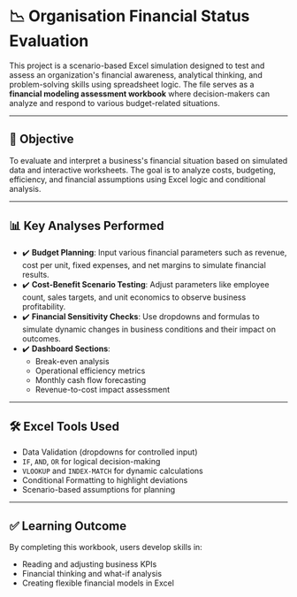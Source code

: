 # 📉 Organisation Financial Status Evaluation

This project is a scenario-based Excel simulation designed to test and assess an organization's financial awareness, analytical thinking, and problem-solving skills using spreadsheet logic. The file serves as a **financial modeling assessment workbook** where decision-makers can analyze and respond to various budget-related situations.

---

## 🎯 Objective

To evaluate and interpret a business's financial situation based on simulated data and interactive worksheets. The goal is to analyze costs, budgeting, efficiency, and financial assumptions using Excel logic and conditional analysis.

---

## 📊 Key Analyses Performed

- ✔️ **Budget Planning**: Input various financial parameters such as revenue, cost per unit, fixed expenses, and net margins to simulate financial results.
- ✔️ **Cost-Benefit Scenario Testing**: Adjust parameters like employee count, sales targets, and unit economics to observe business profitability.
- ✔️ **Financial Sensitivity Checks**: Use dropdowns and formulas to simulate dynamic changes in business conditions and their impact on outcomes.
- ✔️ **Dashboard Sections**:
  - Break-even analysis
  - Operational efficiency metrics
  - Monthly cash flow forecasting
  - Revenue-to-cost impact assessment

---

## 🛠️ Excel Tools Used

- Data Validation (dropdowns for controlled input)
- `IF`, `AND`, `OR` for logical decision-making
- `VLOOKUP` and `INDEX-MATCH` for dynamic calculations
- Conditional Formatting to highlight deviations
- Scenario-based assumptions for planning

---

## ✅ Learning Outcome

By completing this workbook, users develop skills in:
- Reading and adjusting business KPIs
- Financial thinking and what-if analysis
- Creating flexible financial models in Excel
